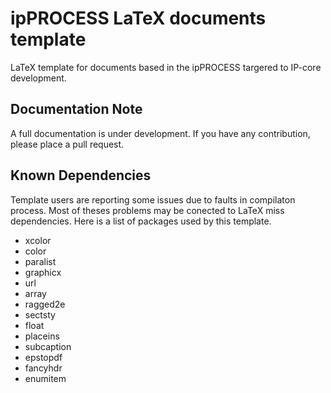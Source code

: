 ipPROCESS LaTeX documents template
=============

LaTeX template for documents based in the ipPROCESS targered to IP-core development.

Documentation Note
------------------
A full documentation is under development. If you have any contribution, please place a pull request.

Known Dependencies
------------
Template users are reporting some issues due to faults in compilaton process. Most of theses problems may be conected to LaTeX miss dependencies. Here is a list of packages used by this template.

* xcolor
* color
* paralist
* graphicx
* url
* array
* ragged2e
* sectsty
* float
* placeins
* subcaption
* epstopdf
* fancyhdr
* enumitem
